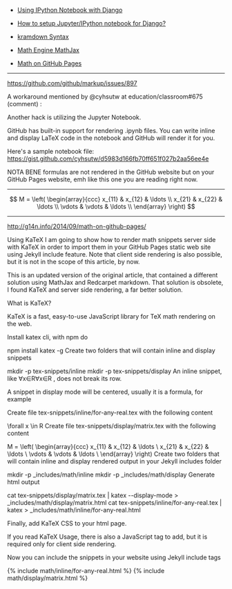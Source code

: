 
* [Using IPython Notebook with Django](https://andrewbrookins.com/python/using-ipython-notebook-with-django/)
* [How to setup Jupyter/IPython notebook for Django?](https://stackoverflow.com/questions/35483328/how-to-setup-jupyter-ipython-notebook-for-django)

* [kramdown Syntax](https://kramdown.gettalong.org/syntax.html#math-blocks)

* [Math Engine MathJax](https://kramdown.gettalong.org/math_engine/mathjax.html)
* [Math on GitHub Pages](http://g14n.info/2014/09/math-on-github-pages/)


---

https://github.com/github/markup/issues/897

A workaround mentioned by @cyhsutw at education/classroom#675 (comment) :

Another hack is utilizing the Jupyter Notebook.

GitHub has built-in support for rendering .ipynb files. You can write inline and display LaTeX code in the notebook and GitHub will render it for you.

Here's a sample notebook file: https://gist.github.com/cyhsutw/d5983d166fb70ff651f027b2aa56ee4e


NOTA BENE formulas are not rendered in the GitHub website but on your GitHub Pages website, emh like this one you are reading right now.

---

$$
M = \left( \begin{array}{ccc}
x_{11} & x_{12} & \ldots \\
x_{21} & x_{22} & \ldots \\
\vdots & \vdots & \ldots \\
\end{array} \right)
$$


<!-- testing Using MathJax -->
<script src="https://cdn.mathjax.org/mathjax/latest/MathJax.js?config=TeX-AMS-MML_HTMLorMML" type="text/javascript"></script>


---

http://g14n.info/2014/09/math-on-github-pages/

Using KaTeX
I am going to show how to render math snippets server side with KaTeX in order to import them in your GitHub Pages static web site using Jekyll include feature. Note that client side rendering is also possible, but it is not in the scope of this article, by now.

This is an updated version of the original article, that contained a different solution using MathJax and Redcarpet markdown. That solution is obsolete, I found KaTeX and server side rendering, a far better solution.

What is KaTeX?

KaTeX is a fast, easy-to-use JavaScript library for TeX math rendering on the web.

Install katex cli, with npm do

npm install katex -g
Create two folders that will contain inline and display snippets

mkdir -p tex-snippets/inline
mkdir -p tex-snippets/display
An inline snippet, like ∀x∈R∀x∈R , does not break its row.

A snippet in display mode will be centered, usually it is a formula, for example


Create file tex-snippets/inline/for-any-real.tex with the following content

\forall x \in R
Create file tex-snippets/display/matrix.tex with the following content

M = \left( \begin{array}{ccc}
x_{11} & x_{12} & \ldots \\
x_{21} & x_{22} & \ldots \\
\vdots & \vdots & \ldots \\
\end{array} \right)
Create two folders that will contain inline and display rendered output in your Jekyll includes folder

mkdir -p _includes/math/inline
mkdir -p _includes/math/display
Generate html output

cat tex-snippets/display/matrix.tex | katex --display-mode > _includes/math/display/matrix.html
cat tex-snippets/inline/for-any-real.tex | katex > _includes/math/inline/for-any-real.html

Finally, add KaTeX CSS to your html page.

<link rel="stylesheet" href="https://cdnjs.cloudflare.com/ajax/libs/KaTeX/0.5.1/katex.min.css">

If you read KaTeX Usage, there is also a JavaScript tag to add, but it is required only for client side rendering.

Now you can include the snippets in your website using Jekyll include tags

{% include math/inline/for-any-real.html %}
{% include math/display/matrix.html %}


